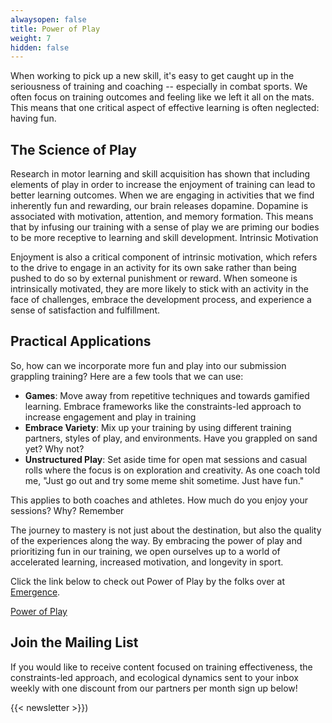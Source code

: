 ```yaml
---
alwaysopen: false
title: Power of Play
weight: 7
hidden: false
---
```

When working to pick up a new skill, it's easy to get caught up in the seriousness of training and coaching -- especially in combat sports. We often focus on training outcomes and feeling like we left it all on the mats. This means that one critical aspect of effective learning is often neglected: having fun.

## The Science of Play

Research in motor learning and skill acquisition has shown that including elements of play in order to increase the enjoyment of training can lead to better learning outcomes. When we are engaging in activities that we find inherently fun and rewarding, our brain releases dopamine. Dopamine is associated with motivation, attention, and memory formation. This means that by infusing our training with a sense of play we are priming our bodies to be more receptive to learning and skill development.
Intrinsic Motivation

Enjoyment is also a critical component of intrinsic motivation, which refers to the drive to engage in an activity for its own sake rather than being pushed to do so by external punishment or reward. When someone is intrinsically motivated, they are more likely to stick with an activity in the face of challenges, embrace the development process, and experience a sense of satisfaction and fulfillment.

## Practical Applications

So, how can we incorporate more fun and play into our submission grappling training? Here are a few tools that we can use:

* **Games**: Move away from repetitive techniques and towards gamified learning. Embrace frameworks like the constraints-led approach to increase engagement and play in training
* **Embrace Variety**: Mix up your training by using different training partners, styles of play, and environments. Have you grappled on sand yet? Why not?
* **Unstructured Play**: Set aside time for open mat sessions and casual rolls where the focus is on exploration and creativity. As one coach told me, "Just go out and try some meme shit sometime. Just have fun."

This applies to both coaches and athletes. How much do you enjoy your sessions? Why? 
Remember

The journey to mastery is not just about the destination, but also the quality of the experiences along the way. By embracing the power of play and prioritizing fun in our training, we open ourselves up to a world of accelerated learning, increased motivation, and longevity in sport.

Click the link below to check out Power of Play by the folks over at [Emergence](https://emergentmvmt.com/).


[Power of Play](https://emergentmvmt.com/power-of-play/)

## Join the Mailing List

If you would like to receive content focused on training effectiveness, the constraints-led approach, and ecological dynamics sent to your inbox weekly with one discount from our partners per month sign up below!

{{< newsletter >}})